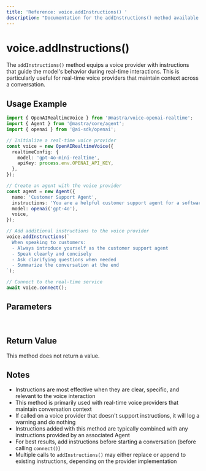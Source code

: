 ```yaml
---
title: 'Reference: voice.addInstructions() '
description: "Documentation for the addInstructions() method available in voice providers, which adds instructions to guide the voice model's behavior."
---
```


# voice.addInstructions()

The `addInstructions()` method equips a voice provider with instructions that guide the model's behavior during real-time interactions. This is particularly useful for real-time voice providers that maintain context across a conversation.

## Usage Example

```typescript
import { OpenAIRealtimeVoice } from '@mastra/voice-openai-realtime';
import { Agent } from '@mastra/core/agent';
import { openai } from '@ai-sdk/openai';

// Initialize a real-time voice provider
const voice = new OpenAIRealtimeVoice({
  realtimeConfig: {
    model: 'gpt-4o-mini-realtime',
    apiKey: process.env.OPENAI_API_KEY,
  },
});

// Create an agent with the voice provider
const agent = new Agent({
  name: 'Customer Support Agent',
  instructions: 'You are a helpful customer support agent for a software company.',
  model: openai('gpt-4o'),
  voice,
});

// Add additional instructions to the voice provider
voice.addInstructions(`
  When speaking to customers:
  - Always introduce yourself as the customer support agent
  - Speak clearly and concisely
  - Ask clarifying questions when needed
  - Summarize the conversation at the end
`);

// Connect to the real-time service
await voice.connect();
```

## Parameters

<br />
<PropertiesTable
  content={[
    {
      name: "instructions",
      type: "string",
      description: "Instructions to guide the voice model's behavior",
      isOptional: false,
    },
  ]}
/>

## Return Value

This method does not return a value.

## Notes

- Instructions are most effective when they are clear, specific, and relevant to the voice interaction
- This method is primarily used with real-time voice providers that maintain conversation context
- If called on a voice provider that doesn't support instructions, it will log a warning and do nothing
- Instructions added with this method are typically combined with any instructions provided by an associated Agent
- For best results, add instructions before starting a conversation (before calling `connect()`)
- Multiple calls to `addInstructions()` may either replace or append to existing instructions, depending on the provider implementation
